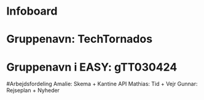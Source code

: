 # Infoboard
# Gruppenavn: TechTornados
# Gruppenavn i EASY: gTT030424

#Arbejdsfordeling
Amalie: Skema + Kantine API
Mathias: Tid + Vejr
Gunnar: Rejseplan + Nyheder

